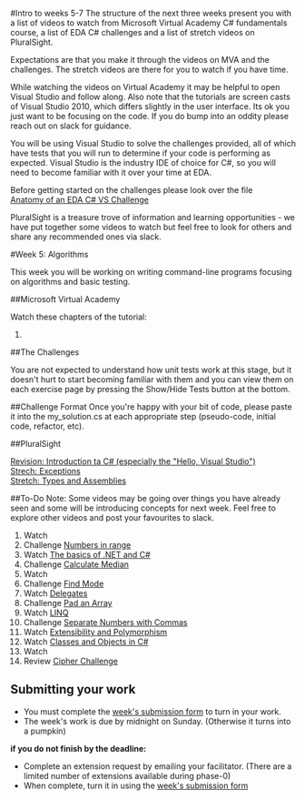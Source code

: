 #Intro to weeks 5-7
The structure of the next three weeks present you with a list of videos to watch from Microsoft Virtual Academy C# fundamentals course, a list of EDA C# challenges and a list of stretch videos on PluralSight.

Expectations are that you make it through the videos on MVA and the challenges. The stretch videos are there for you to watch if you have time.

While watching the videos on Virtual Academy it may be helpful to open Visual Studio and follow along. Also note that the tutorials are screen casts of Visual Studio 2010, which differs slightly in the user interface. Its ok you just want to be focusing on the code. If you do bump into an oddity please reach out on slack for guidance.

You will be using Visual Studio to solve the challenges provided, all of which have tests that you will run to determine if your code is performing as expected. Visual Studio is the industry IDE of choice for C#, so you will need to become familiar with it over your time at EDA.

Before getting started on the challenges please look over the file  
[Anatomy of an EDA C# VS Challenge](challenge-anatomy.md)

PluralSight is a treasure trove of information and learning opportunities - we have put together some videos to watch but feel free to look for others and share any recommended ones via slack.

#Week 5: Algorithms

This week you will be working on writing command-line programs focusing on algorithms and basic testing. 

##Microsoft Virtual Academy

Watch these chapters of the tutorial:

1. 

##The Challenges

You are not expected to understand how unit tests work at this stage, but it doesn't hurt to start becoming familiar with them and you can view them on each exercise page by pressing the Show/Hide Tests button at the bottom.

##Challenge Format
Once you're happy with your bit of code, please paste it into the my_solution.cs at each appropriate step (pseudo-code, initial code, refactor, etc).


##PluralSight

[Revision: Introduction ta C# (especially the "Hello, Visual Studio")](http://www.pluralsight.com/courses/csharp-fundamentals-csharp5)  
[Strech: Exceptions](http://www.pluralsight.com/courses/csharp-from-scratch)   
[Stretch: Types and Assemblies](http://www.pluralsight.com/courses/csharp-fundamentals-csharp5)   

##To-Do
Note: Some videos may be going over things you have already seen and some will be introducing concepts for next week. Feel free to explore other videos and post your favourites to slack.

1. Watch 
2. Challenge [Numbers in range](exercises/15-numbers-in-range)
2. Watch [The basics of .NET and C#](http://www.pluralsight.com/courses/dotnet-csharp-tutorial)
2. Challenge [Calculate Median](exercises/16-calculate-median)
3. Watch 
3. Challenge [Find Mode](exercises/17-find-mode)
4. Watch [Delegates](http://www.pluralsight.com/courses/csharp-from-scratch-part2)
4. Challenge [Pad an Array](exercises/18-pad-array)
5. Watch [LINQ](http://www.pluralsight.com/courses/csharp-from-scratch-part2)
5. Challenge [Separate Numbers with Commas](exercises/19-nums-commas-solo-challenge)
6. Watch [Extensibility and Polymorphism](http://www.pluralsight.com/courses/csharp-from-scratch-part2)
7. Watch [Classes and Objects in C#](http://www.pluralsight.com/courses/csharp-fundamentals-csharp5)
8. Watch 
6. Review [Cipher Challenge](exercises/20-cipher-challenge)

## Submitting your work

- You must complete the [week's submission form](http://goo.gl/forms/2XBsRXjl4V) to turn in your work.
- The week's work is due by midnight on Sunday. (Otherwise it turns into a pumpkin)

**if you do not finish by the deadline:**

- Complete an extension request by emailing your facilitator. (There are a limited number of extensions available during phase-0)
- When complete, turn it in using the [week's submission form](http://goo.gl/forms/2XBsRXjl4V)
